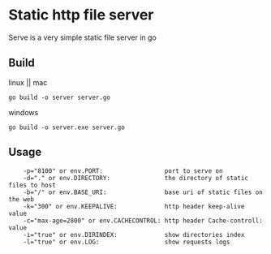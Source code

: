 # Static http file server

Serve is a very simple static file server in go

## Build

linux || mac
```
go build -o server server.go
```


windows
```
go build -o server.exe server.go
```


## Usage
```
	-p="8100" or env.PORT:                 port to serve on
	-d="." or env.DIRECTORY:               the directory of static files to host
	-b="/" or env.BASE_URI:                base uri of static files on the web
	-k="300" or env.KEEPALIVE:             http header keep-alive value
	-c="max-age=2800" or env.CACHECONTROL: http header Cache-controll: value
	-i="true" or env.DIRINDEX:             show directories index
	-l="true" or env.LOG:                  show requests logs
```
